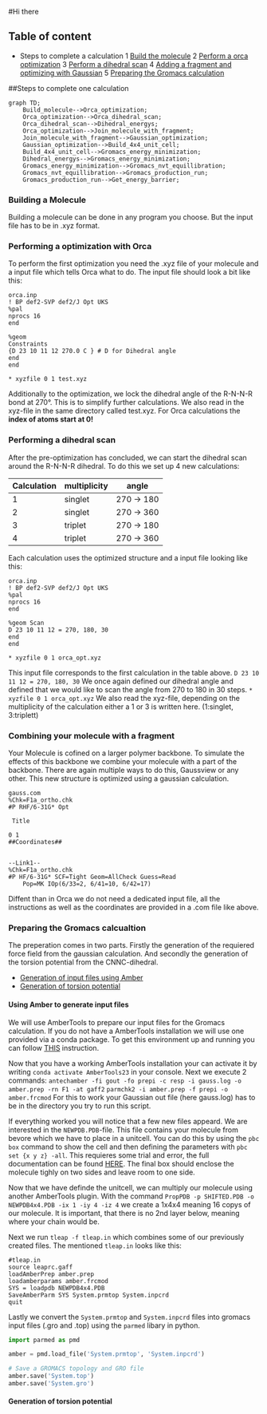 #Hi there

## Table of content

- Steps to complete a calculation
    1 [Build the molecule](#Building-a-Molecule) 
    2 [Perform a orca optimization](#performing-a-optimization-with-orca)
    3 [Perform a dihedral scan](#performing-a-dihedral-scan)
    4 [Adding a fragment and optimizing with Gaussian](#combining-your-molecule-with-a-fragment)
    5 [Preparing the Gromacs calculation](#using-amber-to-prepare-the-gromacs-calcualtion)

##Steps to complete one calculation
```mermaid
graph TD;
    Build_molecule-->Orca_optimization;
    Orca_optimization-->Orca_dihedral_scan;
    Orca_dihedral_scan-->Dihedral_energys;
    Orca_optimization-->Join_molecule_with_fragment;
    Join_molecule_with_fragment-->Gaussian_optimization;
    Gaussian_optimization-->Build_4x4_unit_cell;
    Build_4x4_unit_cell-->Gromacs_energy_minimization;
    Dihedral_energys-->Gromacs_energy_minimization;
    Gromacs_energy_minimization-->Gromacs_nvt_equillibration;
    Gromacs_nvt_equillibration-->Gromacs_production_run;
    Gromacs_production_run-->Get_energy_barrier;

```

### Building a Molecule
Building a molecule can be done in any program you choose. But the input file has to be in .xyz format.

### Performing a optimization with Orca
To perform the first optimization you need the .xyz file of your molecule and a input file which tells Orca what to do. The input file should look a bit like this:
```
orca.inp
! BP def2-SVP def2/J Opt UKS
%pal
nprocs 16
end

%geom
Constraints
{D 23 10 11 12 270.0 C } # D for Dihedral angle
end
end

* xyzfile 0 1 test.xyz
```
Additionally to the optimization, we lock the dihedral angle of the R-N-N-R bond at 270°. This is to simplify further calculations. We also read in the xyz-file in the same directory called test.xyz. For Orca calculations the **index of atoms start at 0!**

### Performing a dihedral scan
After the pre-optimization has concluded, we can start the dihedral scan around the R-N-N-R dihedral. To do this we set up 4 new calculations:

Calculation | multiplicity | angle
--- | --- |  --- |
1 | singlet| 270 -> 180 
2 | singlet | 270 -> 360
3 | triplet | 270 -> 180 
4 | triplet | 270 -> 360

Each calculation uses the optimized structure and a input file looking like this:
```
orca.inp
! BP def2-SVP def2/J Opt UKS
%pal
nprocs 16
end

%geom Scan
D 23 10 11 12 = 270, 180, 30
end
end

* xyzfile 0 1 orca_opt.xyz
```
This input file corresponds to the first calculation in the table above. 
`D 23 10 11 12 = 270, 180, 30`
We once again defined our dihedral angle and defined that we would like to scan the angle from 270 to 180 in 30 steps.
`* xyzfile 0 1 orca_opt.xyz`
We also read the xyz-file, depending on the multiplicity of the calculation either a 1 or 3 is written here. (1:singlet, 3:triplett)

### Combining your molecule with a fragment
Your Molecule is cofined on a larger polymer backbone. To simulate the effects of this backbone we combine your molecule with a part of the backbone. There are again multiple ways to do this, Gaussview or any other. 
This new structure is optimized using a gaussian calculation.
```
gauss.com
%Chk=F1a_ortho.chk
#P RHF/6-31G* Opt

 Title

0 1
##Coordinates##


--Link1--
%Chk=F1a_ortho.chk
#P HF/6-31G* SCF=Tight Geom=AllCheck Guess=Read
	Pop=MK IOp(6/33=2, 6/41=10, 6/42=17)
```
Diffent than in Orca we do not need a dedicated input file, all the instructions as well as the coordinates are provided in a .com file like above.

### Preparing the Gromacs calcualtion
The preperation comes in two parts. Firstly the generation of the requiered force field from the gaussian calculation. And secondly the generation of the torsion potential from the CNNC-dihedral.
- [Generation of input files using Amber](#using-amber-to-generate-input-files)
- [Generation of torsion potential](#generation-of-torsion-potential)

#### Using Amber to generate input files
We will use AmberTools to prepare our input files for the Gromacs calculation.
If you do not have a AmberTools installation we will use one provided via a conda package.
To get this environment up and running you can follow [THIS](http://ambermd.org/GetAmber.php) instruction.

Now that you have a  working AmberTools installation your can activate it by writing `conda activate AmberTools23` in your console.
Next we execute 2 commands:
`antechamber -fi gout -fo prepi -c resp -i gauss.log -o amber.prep -rn F1 -at gaff2`
`parmchk2 -i amber.prep -f prepi -o amber.frcmod`
For this to work your Gaussian out file (here gauss.log) has to be in the directory you try to run this script.

If everything worked you will notice that a few new files appeard. We are interested in the `NEWPDB.PDB`-file. This file contains your molecule from bevore which we have to place in a unitcell. You can do this by using the `pbc box` command to show the cell and then defining the parameters with `pbc set {x y z} -all`. This requieres some trial and error, the full documentation can be found [HERE](http://www.ks.uiuc.edu/Research/vmd/plugins/pbctools/). The final box should enclose the molecule tighly on two sides and leave room to one side.



Now that we have definde the unitcell, we can multiply our molecule using another AmberTools plugin. With the command `PropPDB -p SHIFTED.PDB -o NEWPDB4x4.PDB -ix 1 -iy 4 -iz 4` we create a 1x4x4 meaning 16 copys of our molecule. It is important, that there is no 2nd layer below, meaning where your chain would be.

Next we run `tleap -f tleap.in` which combines some of our previously created files. The mentioned `tleap.in` looks like this:
```
#tleap.in
source leaprc.gaff
loadAmberPrep amber.prep
loadamberparams amber.frcmod
SYS = loadpdb NEWPDB4x4.PDB
SaveAmberParm SYS System.prmtop System.inpcrd
quit
```

Lastly we convert the `System.prmtop` and `System.inpcrd` files into gromacs input files (.gro and .top) using the `parmed` libary in python.
```python
import parmed as pmd

amber = pmd.load_file('System.prmtop', 'System.inpcrd')

# Save a GROMACS topology and GRO file
amber.save('System.top')
amber.save('System.gro')
```

#### Generation of torsion potential

